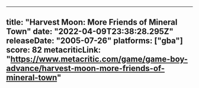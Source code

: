 
---
title: "Harvest Moon: More Friends of Mineral Town"
date: "2022-04-09T23:38:28.295Z"
releaseDate: "2005-07-26"
platforms: ["gba"]
score: 82
metacriticLink: "https://www.metacritic.com/game/game-boy-advance/harvest-moon-more-friends-of-mineral-town"
---

